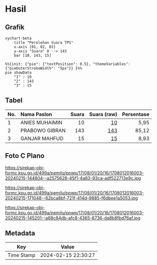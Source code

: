 # Hasil

## Grafik

```mermaid
xychart-beta
    title "Perolehan Suara TPS"
    x-axis [01, 02, 03]
    y-axis "Suara" 0 --> 143
    bar [10, 143, 15]
```

```mermaid
%%{init: {"pie": {"textPosition": 0.5}, "themeVariables": {"pieOuterStrokeWidth": "5px"}} }%%
pie showData
    "1" : 10
    "2" : 143
    "3" : 15
```

## Tabel

| No. | Nama Paslon    | Suara | Suara (raw) | Persentase |
|:--- |:-------------- | -----:| -----------:| ----------:|
| 1   | ANIES MUHAIMIN | 10    | [10][p-1]   | 5,95       |
| 2   | PRABOWO GIBRAN | 143   | [143][p-2]  | 85,12      |
| 3   | GANJAR MAHFUD  | 15    | [15][p-3]   | 8,93       |


[p-1]: https://github.com/gigit-pemilu/pemilu-2024-17-bengkulu/blob/main/pilpres/hitung-suara/sub/17-bengkulu/sub/08-kepahiang/sub/01-bermani-ilir/sub/2016-batu-belarik/sub/003-tps/sub/paslon-1.txt
[p-2]: https://github.com/gigit-pemilu/pemilu-2024-17-bengkulu/blob/main/pilpres/hitung-suara/sub/17-bengkulu/sub/08-kepahiang/sub/01-bermani-ilir/sub/2016-batu-belarik/sub/003-tps/sub/paslon-2.txt
[p-3]: https://github.com/gigit-pemilu/pemilu-2024-17-bengkulu/blob/main/pilpres/hitung-suara/sub/17-bengkulu/sub/08-kepahiang/sub/01-bermani-ilir/sub/2016-batu-belarik/sub/003-tps/sub/paslon-3.txt

## Foto C Plano

https://sirekap-obj-formc.kpu.go.id/499a/pemilu/ppwp/17/08/01/20/16/1708012016003-20240215-144804--a2575628-45f1-4a83-93ca-adf522713e9c.jpg

https://sirekap-obj-formc.kpu.go.id/499a/pemilu/ppwp/17/08/01/20/16/1708012016003-20240215-171048--62bca8bf-721f-414d-9885-f6dbee1a5053.jpg

https://sirekap-obj-formc.kpu.go.id/499a/pemilu/ppwp/17/08/01/20/16/1708012016003-20240215-145201--a68c84db-afc8-4365-8736-da8b8fbd76af.jpg


## Metadata

| Key        | Value               |
| ---------- | ------------------- |
| Time Stamp | 2024-02-15 22:30:27 |



